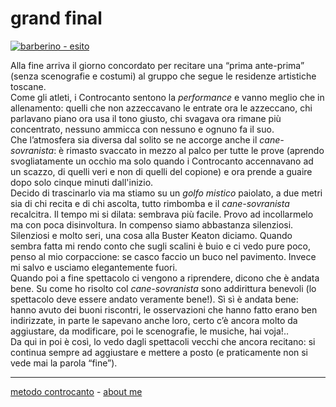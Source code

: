 # grand final

[![](https://live.staticflickr.com/65535/51791908897_11f8806d29_c.jpg "barberino - esito")](https://flic.kr/s/aHBqjzwAJ2)   

Alla fine arriva il giorno concordato per recitare una “prima ante-prima” (senza scenografie e costumi) al gruppo che segue le residenze artistiche toscane.  
Come gli atleti, i Controcanto sentono la *performance* e vanno meglio che in allenamento: quelli che non azzeccavano le entrate ora le azzeccano, chi parlavano piano ora usa il tono giusto, chi svagava ora rimane più concentrato, nessuno ammicca con nessuno e ognuno fa il suo.   
Che l’atmosfera sia diversa dal solito se ne accorge anche il *cane-sovranista*: è rimasto svaccato in mezzo al palco per tutte le prove (aprendo svogliatamente un occhio ma solo quando i Controcanto accennavano ad un scazzo, di quelli veri e non di quelli del copione) e ora prende a guaire dopo solo cinque minuti dall'inizio.  
Decido di trascinarlo via ma stiamo su un *golfo mistico* paiolato, a due metri sia di chi recita e di chi ascolta, tutto rimbomba e il *cane-sovranista* recalcitra. Il tempo mi si dilata: sembrava più facile. Provo ad incollarmelo ma con poca disinvoltura. In compenso siamo abbastanza silenziosi. Silenziosi e molto seri, una cosa alla Buster Keaton diciamo. Quando sembra fatta mi rendo conto che sugli scalini è buio e ci vedo pure poco, penso al mio corpaccione: se casco faccio un buco nel pavimento. Invece mi salvo e usciamo elegantemente fuori.  
Quando poi a fine spettacolo ci vengono a riprendere, dicono che è andata bene. Su come ho risolto col *cane-sovranista* sono addirittura benevoli (lo spettacolo deve essere andato  veramente bene!). Sì sì è andata bene: hanno avuto dei buoni riscontri, le osservazioni che hanno fatto erano ben indirizzate, in parte le sapevano anche loro, certo c’è ancora molto da aggiustare, da modificare, poi le scenografie, le musiche, hai voja!..   
Da qui in poi è così, lo vedo dagli spettacoli vecchi che ancora recitano: si continua sempre ad aggiustare e mettere a posto (e praticamente non si vede mai la parola “fine”).   

---   
[metodo controcanto](https://cacioman.github.io/controcanto000.html) - [about me](https://about.me/cacioman)

 
